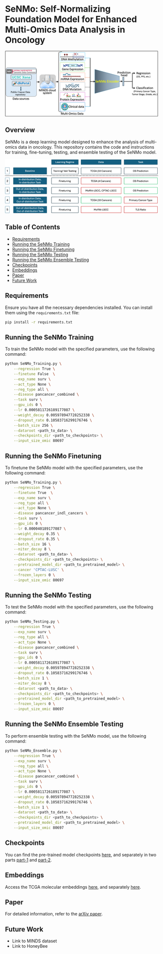 
# SeNMo: Self-Normalizing Foundation Model for Enhanced Multi-Omics Data Analysis in Oncology

![SeNMo Framework](fig1-design.png)

## Overview

SeNMo is a deep learning model designed to enhance the analysis of multi-omics data in oncology. This repository contains the code and instructions for training, fine-tuning, testing, and ensemble testing of the SeNMo model.

![SeNMo Framework](work-layout1.png)

## Table of Contents

- [Requirements](#requirements)
- [Running the SeNMo Training](#running-the-senmo-training)
- [Running the SeNMo Finetuning](#running-the-senmo-finetuning)
- [Running the SeNMo Testing](#running-the-senmo-testing)
- [Running the SeNMo Ensemble Testing](#running-the-senmo-ensemble-testing)
- [Checkpoints](#checkpoints)
- [Embeddings](#embeddings)
- [Paper](#paper)
- [Future Work](#futurework)

## Requirements

Ensure you have all the necessary dependencies installed. You can install them using the `requirements.txt` file:

```bash
pip install -r requirements.txt
```

## Running the SeNMo Training

To train the SeNMo model with the specified parameters, use the following command:

```bash
python SeNMo_Training.py \
    --regression True \
    --finetune False  \
    --exp_name surv \
    --act_type None \
    --reg_type all \
    --disease pancancer_combined \
    --task surv \
    --gpu_ids 0 \
    --lr 0.0005811726189177087 \
    --weight_decay 0.005978947728252338 \
    --dropout_rate 0.10583716299176746 \
    --batch_size 256 \
    --dataroot <path_to_data> \
    --checkpoints_dir <path_to_checkpoints> \
    --input_size_omic 80697
```

## Running the SeNMo Finetuning

To finetune the SeNMo model with the specified parameters, use the following command:

```bash
python SeNMo_Training.py \
    --regression True \
    --finetune True  \
    --exp_name surv \
    --reg_type all \
    --act_type None \
    --disease pancancer_indl_cancers \
    --task surv \
    --gpu_ids 0 \
    --lr 0.000040189177087 \
    --weight_decay 0.35 \
    --dropout_rate 0.35 \
    --batch_size 16 \
    --niter_decay 8 \
    --dataroot <path_to_data> \
    --checkpoints_dir <path_to_checkpoints> \
    --pretrained_model_dir <path_to_pretrained_model> \
    --cancer 'CPTAC-LUSC' \
    --frozen_layers 0 \
    --input_size_omic 80697
```

## Running the SeNMo Testing

To test the SeNMo model with the specified parameters, use the following command:

```bash
python SeNMo_Testing.py \
    --regression True \
    --exp_name surv \
    --reg_type all \
    --act_type None \
    --disease pancancer_combined \
    --task surv \
    --gpu_ids 0 \
    --lr 0.0005811726189177087 \
    --weight_decay 0.005978947728252338 \
    --dropout_rate 0.10583716299176746 \
    --batch_size 1 \
    --niter_decay 8 \
    --dataroot <path_to_data> \
    --checkpoints_dir <path_to_checkpoints> \
    --pretrained_model_dir <path_to_pretrained_model> \
    --frozen_layers 0 \
    --input_size_omic 80697
```

## Running the SeNMo Ensemble Testing

To perform ensemble testing with the SeNMo model, use the following command:

```bash
python SeNMo_Ensemble.py \
    --regression True \
    --exp_name surv \
    --reg_type all \
    --act_type None \
    --disease pancancer_combined \
    --task surv \
    --gpu_ids 0 \
    --lr 0.0005811726189177087 \
    --weight_decay 0.005978947728252338 \
    --dropout_rate 0.10583716299176746 \
    --batch_size 1 \
    --dataroot <path_to_data> \
    --checkpoints_dir <path_to_checkpoints> \
    --pretrained_model_dir <path_to_pretrained_model> \
    --input_size_omic 80697
```

## Checkpoints

You can find the pre-trained model checkpoints [here](https://huggingface.co/Lab-Rasool/SeNMo/tree/main), and separately in two parts [part-1](https://doi.org/10.5281/zenodo.14219799) and [part-2](https://doi.org/10.5281/zenodo.14286190).

## Embeddings

Access the TCGA molecular embeddings [here](https://huggingface.co/datasets/Lab-Rasool/TCGA/viewer/molecular), and separately [here](https://doi.org/10.5281/zenodo.14219799).

## Paper

For detailed information, refer to the [arXiv paper](https://doi.org/10.48550/arXiv.2405.08226).

## Future Work

- Link to MINDS dataset
- Link to HoneyBee
